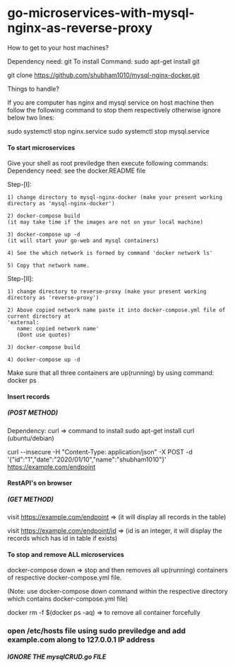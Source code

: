 # go-microservices-with-mysql-nginx-as-reverse-proxy

How to get to your host machines?

Dependency need: git
To install Command: sudo apt-get install git

git clone https://github.com/shubham1010/mysql-nginx-docker.git


Things to handle?

If you are computer has nginx and mysql service on host machine then follow the following command to stop them respectively otherwise ignore below two lines:

sudo systemctl stop nginx.service
sudo systemctl stop mysql.service

#### To start microservices ####

Give your shell as root previledge then execute following commands:
Dependency need: see the docker.README file

Step-[I]:
	
	1) change directory to mysql-nginx-docker (make your present working directory as 'mysql-nginx-docker')

	2) docker-compose build 
	(it may take time if the images are not on your local machine)

	3) docker-compose up -d 
	(it will start your go-web and mysql containers)

	4) See the which network is formed by command 'docker network ls'
	
	5) Copy that network name.

Step-[II]:


	1) change directory to reverse-proxy (make your present working directory as 'reverse-proxy')

	2) Above copied network name paste it into docker-compose.yml file of current directory at 
	'external:
	   name: copied network name'
	   (Dont use quotes)

	3) docker-compose build

	4) docker-compose up -d


Make sure that all three containers are up(running) by using command: docker ps

#### Insert records ####

##### (POST METHOD) #####
Dependency:
curl => command to install
sudo apt-get install curl (ubuntu/debian)

curl --insecure -H "Content-Type: application/json" -X POST -d '{"id":"1","date":"2020/01/10","name":"shubham1010"}' https://example.com/endpoint


#### RestAPI's on browser ####

##### (GET METHOD) #####
visit https://example.com/endpoint => (it will display all records in the table)

visit https://example.com/endpoint/id => (id is an integer, it will display the records which has id in table if exists)

#### To stop and remove ALL microservices ####

docker-compose down => stop and then removes all up(running) containers of respective docker-compose.yml file.

(Note: use docker-compose down command within the respective directory which contains docker-compose.yml file)

docker rm -f $(docker ps -aq) => to remove all container forcefully


### open /etc/hosts file using sudo previledge and add example.com along to 127.0.0.1 IP address ###

##### IGNORE THE mysqlCRUD.go FILE #####
